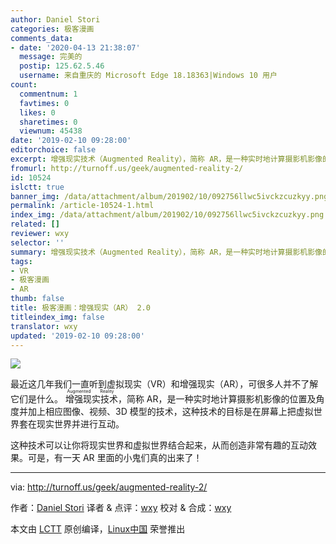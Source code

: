 ```yaml
---
author: Daniel Stori
categories: 极客漫画
comments_data:
- date: '2020-04-13 21:38:07'
  message: 完美的
  postip: 125.62.5.46
  username: 来自重庆的 Microsoft Edge 18.18363|Windows 10 用户
count:
  commentnum: 1
  favtimes: 0
  likes: 0
  sharetimes: 0
  viewnum: 45438
date: '2019-02-10 09:28:00'
editorchoice: false
excerpt: 增强现实技术（Augmented Reality），简称 AR，是一种实时地计算摄影机影像的位置及角度并加上相应图像、视频、3D 模型的技术，这种技术的目标是在屏幕上把虚拟世界套在现实世界并进行互动。
fromurl: http://turnoff.us/geek/augmented-reality-2/
id: 10524
islctt: true
banner_img: /data/attachment/album/201902/10/092756llwc5ivckzcuzkyy.png.large.jpg
permalink: /article-10524-1.html
index_img: /data/attachment/album/201902/10/092756llwc5ivckzcuzkyy.png.thumb.jpg
related: []
reviewer: wxy
selector: ''
summary: 增强现实技术（Augmented Reality），简称 AR，是一种实时地计算摄影机影像的位置及角度并加上相应图像、视频、3D 模型的技术，这种技术的目标是在屏幕上把虚拟世界套在现实世界并进行互动。
tags:
- VR
- 极客漫画
- AR
thumb: false
title: 极客漫画：增强现实（AR） 2.0
titleindex_img: false
translator: wxy
updated: '2019-02-10 09:28:00'
---
```


![](/data/attachment/album/201902/10/092756llwc5ivckzcuzkyy.png)


最近这几年我们一直听到虚拟现实（VR）和增强现实（AR），可很多人并不了解它们是什么。<ruby> 增强现实技术 <rt>  Augmented Reality </rt></ruby>，简称 AR，是一种实时地计算摄影机影像的位置及角度并加上相应图像、视频、3D 模型的技术，这种技术的目标是在屏幕上把虚拟世界套在现实世界并进行互动。


这种技术可以让你将现实世界和虚拟世界结合起来，从而创造非常有趣的互动效果。可是，有一天 AR 里面的小鬼们真的出来了！




---


via: <http://turnoff.us/geek/augmented-reality-2/>


作者：[Daniel Stori](http://turnoff.us/about/) 译者 & 点评：[wxy](https://github.com/wxy) 校对 & 合成：[wxy](https://github.com/wxy)


本文由 [LCTT](https://github.com/LCTT/TranslateProject) 原创编译，[Linux中国](https://linux.cn/) 荣誉推出